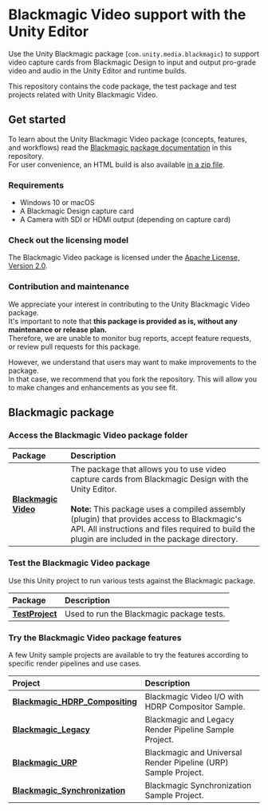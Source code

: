 # Blackmagic Video support with the Unity Editor

Use the Unity Blackmagic package (`com.unity.media.blackmagic`) to support video capture cards from Blackmagic Design to input and output pro-grade video and audio in the Unity Editor and runtime builds.

This repository contains the code package, the test package and test projects related with Unity Blackmagic Video.

## Get started

To learn about the Unity Blackmagic Video package (concepts, features, and workflows) read the [Blackmagic package documentation](com.unity.media.blackmagic/Documentation~/index.md) in this repository.  
For user convenience, an HTML build is also available [in a zip file](com.unity.media.blackmagic/Built-documentation.zip).

### Requirements

* Windows 10 or macOS
* A Blackmagic Design capture card
* A Camera with SDI or HDMI output (depending on capture card)

### Check out the licensing model

The Blackmagic Video package is licensed under the [Apache License, Version 2.0](LICENSE.md).

### Contribution and maintenance

We appreciate your interest in contributing to the Unity Blackmagic Video package.  
It's important to note that **this package is provided as is, without any maintenance or release plan.**  
Therefore, we are unable to monitor bug reports, accept feature requests, or review pull requests for this package.

However, we understand that users may want to make improvements to the package.  
In that case, we recommend that you fork the repository. This will allow you to make changes and enhancements as you see fit.

## Blackmagic package

### Access the Blackmagic Video package folder

| Package | Description |
| :--- | :--- |
| **[Blackmagic Video](com.unity.media.blackmagic)** | The package that allows you to use video capture cards from Blackmagic Design with the Unity Editor.<br /><br />**Note:** This package uses a compiled assembly (plugin) that provides access to Blackmagic's API. All instructions and files required to build the plugin are included in the package directory. |

### Test the Blackmagic Video package

Use this Unity project to run various tests against the Blackmagic package.

| Package | Description |
| :--- | :--- |
| [**TestProject**](TestProject) | Used to run the Blackmagic package tests. |

### Try the Blackmagic Video package features

A few Unity sample projects are available to try the features according to specific render pipelines and use cases.

| Project | Description |
| :--- | :--- |
| [**Blackmagic_HDRP_Compositing**](SampleProjects/Blackmagic_HDRP_Compositing) | Blackmagic Video I/O with HDRP Compositor Sample. |
| [**Blackmagic_Legacy**](SampleProjects/Blackmagic_Legacy) | Blackmagic and Legacy Render Pipeline Sample Project. |
| [**Blackmagic_URP**](SampleProjects/Blackmagic_URP) | Blackmagic and Universal Render Pipeline (URP) Sample Project. |
| [**Blackmagic_Synchronization**](SampleProjects/Blackmagic_Synchronization) | Blackmagic Synchronization Sample Project. |
